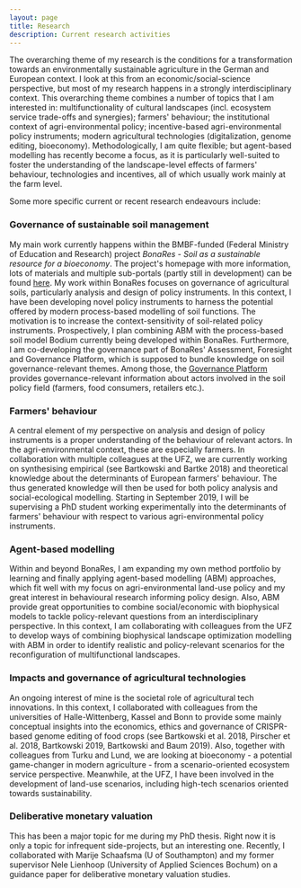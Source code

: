 ```yaml
---
layout: page
title: Research
description: Current research activities
---
```


The overarching theme of my research is the conditions for a transformation towards an environmentally sustainable agriculture in the German and European context. I look at this from an economic/social-science perspective, but most of my research happens in a strongly interdisciplinary context. This overarching theme combines a number of topics that I am interested in: multifunctionality of cultural landscapes (incl. ecosystem service trade-offs and synergies); farmers' behaviour; the institutional context of agri-environmental policy; incentive-based agri-environmental policy instruments; modern agricultural technologies (digitalization, genome editing, bioeconomy). Methodologically, I am quite flexible; but agent-based modelling has recently become a focus, as it is particularly well-suited to foster the understanding of the landscape-level effects of farmers' behaviour, technologies and incentives, all of which usually work mainly at the farm level.

Some more specific current or recent research endeavours include:

### Governance of sustainable soil management
My main work currently happens within the BMBF-funded (Federal Ministry of Education and Research) project <i>BonaRes - Soil as a sustainable resource for a bioeconomy</i>. The project's homepage with more information, lots of materials and multiple sub-portals (partly still in development) can be found <a href="https://www.bonares.de/">here</a>. My work within BonaRes focuses on governance of agricultural soils, particularly analysis and design of policy instruments. In this context, I have been developing novel policy instruments to harness the potential offered by modern process-based modelling of soil functions. The motivation is to increase the context-sensitivity of soil-related policy instruments. Prospectively, I plan combining ABM with the process-based soil model Bodium currently being developed within BonaRes. Furthermore, I am co-developing the governance part of BonaRes' Assessment, Foresight and Governance Platform, which is supposed to bundle knowledge on soil governance-relevant themes. Among those, the <a href="https://www.bonares.de/socioeconomics/governanceinstruments">Governance Platform</a> provides governance-relevant information about actors involved in the soil policy field (farmers, food consumers, retailers etc.).

### Farmers' behaviour
A central element of my perspective on analysis and design of policy instruments is a proper understanding of the behaviour of relevant actors. In the agri-environmental context, these are especially farmers. In collaboration with multiple colleagues at the UFZ, we are currently working on synthesising empirical (see Bartkowski and Bartke 2018) and theoretical knowledge about the determinants of European farmers' behaviour. The thus generated knowledge will then be used for both policy analysis and social-ecological modelling. Starting in September 2019, I will be supervising a PhD student working experimentally into the determinants of farmers' behaviour with respect to various agri-environmental policy instruments.

### Agent-based modelling
Within and beyond BonaRes, I am expanding my own method portfolio by learning and finally applying agent-based modelling (ABM) approaches, which fit well with my focus on agri-environmental land-use policy and my great interest in behavioural research informing policy design. Also, ABM provide great opportunities to combine social/economic with biophysical models to tackle policy-relevant questions from an interdisciplinary perspective. In this context, I am collaborating with colleagues from the UFZ to develop ways of combining biophysical landscape optimization modelling with ABM in order to identify realistic and policy-relevant scenarios for the reconfiguration of multifunctional landscapes.

### Impacts and governance of agricultural technologies
An ongoing interest of mine is the societal role of agricultural tech innovations. In this context, I collaborated with colleagues from the universities of Halle-Wittenberg, Kassel and Bonn to provide some mainly conceptual insights into the economics, ethics and governance of CRISPR-based genome editing of food crops (see Bartkowski et al. 2018, Pirscher et al. 2018, Bartkowski 2019, Bartkowski and Baum 2019). Also, together with colleagues from Turku and Lund, we are looking at bioeconomy - a potential game-changer in modern agriculture - from a scenario-oriented ecosystem service perspective. Meanwhile, at the UFZ, I have been involved in the development of land-use scenarios, including high-tech scenarios oriented towards sustainability.

### Deliberative monetary valuation
This has been a major topic for me during my PhD thesis. Right now it is only a topic for infrequent side-projects, but an interesting one. Recently, I collaborated with Marije Schaafsma (U of Southampton) and my former supervisor Nele Lienhoop (University of Applied Sciences Bochum) on a guidance paper for deliberative monetary valuation studies.

<!-- [click here for the most recent version of the paper]({{ BASE_PATH}}/pages/working_papers/sample-working-paper.pdf) -->

<!--
To increase the size of the title, use fewer # in front of the paper title.
To decrease the size of the title, use more #. 
To remove the italics, remove the * before and after the description
To remove the underline from the title, remove the <u> tags (<u> and </u>)
-->